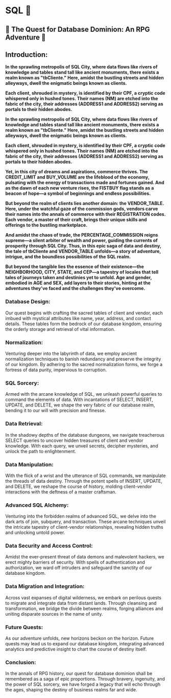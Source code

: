  # SQL  🔮

## 🧙 The Quest for Database Dominion: An RPG Adventure 🧙

## **Introduction:**

 **In the sprawling metropolis of SQL City, where data flows like rivers of knowledge and tables stand tall like ancient monuments, there exists a realm known as "tbCliente." Here, amidst the bustling streets and hidden alleyways, dwell the enigmatic beings known as clients.**

**Each client, shrouded in mystery, is identified by their CPF, a cryptic code whispered only in hushed tones. Their names (NM) are etched into the fabric of the city, their addresses (ADDRESS1 and ADDRESS2) serving as portals to their hidden abodes.**

**In the sprawling metropolis of SQL City, where data flows like rivers of knowledge and tables stand tall like ancient monuments, there exists a realm known as "tbCliente." Here, amidst the bustling streets and hidden alleyways, dwell the enigmatic beings known as clients.**

**Each client, shrouded in mystery, is identified by their CPF, a cryptic code whispered only in hushed tones. Their names (NM) are etched into the fabric of the city, their addresses (ADDRESS1 and ADDRESS2) serving as portals to their hidden abodes.**

**Yet, in this city of dreams and aspirations, commerce thrives. The CREDIT_LIMIT and BUY_VOLUME are the lifeblood of the economy, pulsating with the energy of transactions made and fortunes gained. And as the dawn of each new venture rises, the FISTBUY flag stands as a beacon of hope—a symbol of beginnings and endless possibilities.**

**But beyond the realm of clients lies another domain: the VENDOR_TABLE. Here, under the watchful gaze of the commission gods, vendors carve their names into the annals of commerce with their REGISTRATION codes. Each vendor, a master of their craft, brings their unique skills and offerings to the bustling marketplace.**

**And amidst the chaos of trade, the PERCENTAGE_COMMISSION reigns supreme—a silent arbiter of wealth and power, guiding the currents of prosperity through SQL City. Thus, in this epic saga of data and destiny, the tale of tbCliente and VENDOR_TABLE unfolds—a story of adventure, intrigue, and the boundless possibilities of the SQL realm.**

**But beyond the tangible lies the essence of their existence—the NEIGHBORHOOD, CITY, STATE, and CEP—a tapestry of locales that tell tales of journeys taken and destinies yet to unfold. Age and gender, embodied in AGE and SEX, add layers to their stories, hinting at the adventures they've faced and the challenges they've overcome.**

### Database Design:
Our quest begins with crafting the sacred tables of client and vendor, each imbued with mystical attributes like name, year, address, and contact details. These tables form the bedrock of our database kingdom, ensuring the orderly storage and retrieval of vital information.

### Normalization:
Venturing deeper into the labyrinth of data, we employ ancient normalization techniques to banish redundancy and preserve the integrity of our kingdom. By adhering to the sacred normalization forms, we forge a fortress of data purity, impervious to corruption.

### SQL Sorcery:
Armed with the arcane knowledge of SQL, we unleash powerful queries to command the elements of data. With incantations of SELECT, INSERT, UPDATE, and DELETE, we shape the very fabric of our database realm, bending it to our will with precision and finesse.

### Data Retrieval:
In the shadowy depths of the database dungeons, we navigate treacherous SELECT queries to uncover hidden treasures of client and vendor knowledge. With each query, we unveil secrets, decipher mysteries, and unlock the path to enlightenment.

### Data Manipulation:
With the flick of a wrist and the utterance of SQL commands, we manipulate the threads of data destiny. Through the potent spells of INSERT, UPDATE, and DELETE, we reshape the course of history, molding client-vendor interactions with the deftness of a master craftsman.

### Advanced SQL Alchemy:
Venturing into the forbidden realms of advanced SQL, we delve into the dark arts of join, subquery, and transaction. These arcane techniques unveil the intricate tapestry of client-vendor relationships, revealing hidden truths and unlocking untold power.

### Data Security and Access Control:
Amidst the ever-present threat of data demons and malevolent hackers, we erect mighty barriers of security. With spells of authentication and authorization, we ward off intruders and safeguard the sanctity of our database kingdom.

### Data Migration and Integration:
Across vast expanses of digital wilderness, we embark on perilous quests to migrate and integrate data from distant lands. Through cleansing and transformation, we bridge the divide between realms, forging alliances and uniting disparate sources in the name of unity.

### Future Quests:
As our adventure unfolds, new horizons beckon on the horizon. Future quests may lead us to expand our database kingdom, integrating advanced analytics and predictive insight to chart the course of destiny itself.

### Conclusion:
In the annals of RPG history, our quest for database dominion shall be remembered as a saga of epic proportions. Through bravery, ingenuity, and the power of SQL sorcery, we have forged a legacy that will echo through the ages, shaping the destiny of business realms far and wide.

